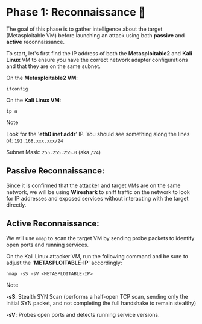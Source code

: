 # Phase 1: Reconnaissance 🔎

The goal of this phase is to gather intelligence about the target (Metasploitable VM) before launching an attack using both **passive** and **active** reconnaissance. 

To start, let's first find the IP address of both the **Metasploitable2** and **Kali Linux** VM to ensure you have the correct network adapter configurations and that they are on the same subnet.

On the **Metasploitable2 VM**:
```
ifconfig
```
On the **Kali Linux VM**:

```
ip a
```

> [!NOTE]
> Look for the '**eth0 inet addr**' IP. You should see something along the lines of: `192.168.xxx.xxx/24`
>
> Subnet Mask: `255.255.255.0` (aka `/24`)


## Passive Reconnaissance:

Since it is confirmed that the attacker and target VMs are on the same network, we will be using **Wireshark** to sniff traffic on the network to look for IP addresses and exposed services without interacting with the target directly. 

## Active Reconnaissance: 

We will use `nmap` to scan the target VM by sending probe packets to identify open ports and running services.

On the Kali Linux attacker VM, run the following command and be sure to adjust the '**METASPLOITABLE-IP**' accordingly:

```
nmap -sS -sV <METASPLOITABLE-IP>
```

> [!NOTE]
> **-sS**: Stealth SYN Scan (performs a half-open TCP scan, sending only the initial SYN packet, and not completing the full handshake to remain stealthy)
> 
> **-sV**: Probes open ports and detects running service versions.




